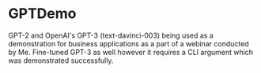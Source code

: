 # GPTDemo
GPT-2 and OpenAI's GPT-3 (text-davinci-003) being used as a demonstration for business applications as a part of a webinar conducted by Me. Fine-tuned GPT-3 as well however it requires a CLI argument which was demonstrated successfully.
